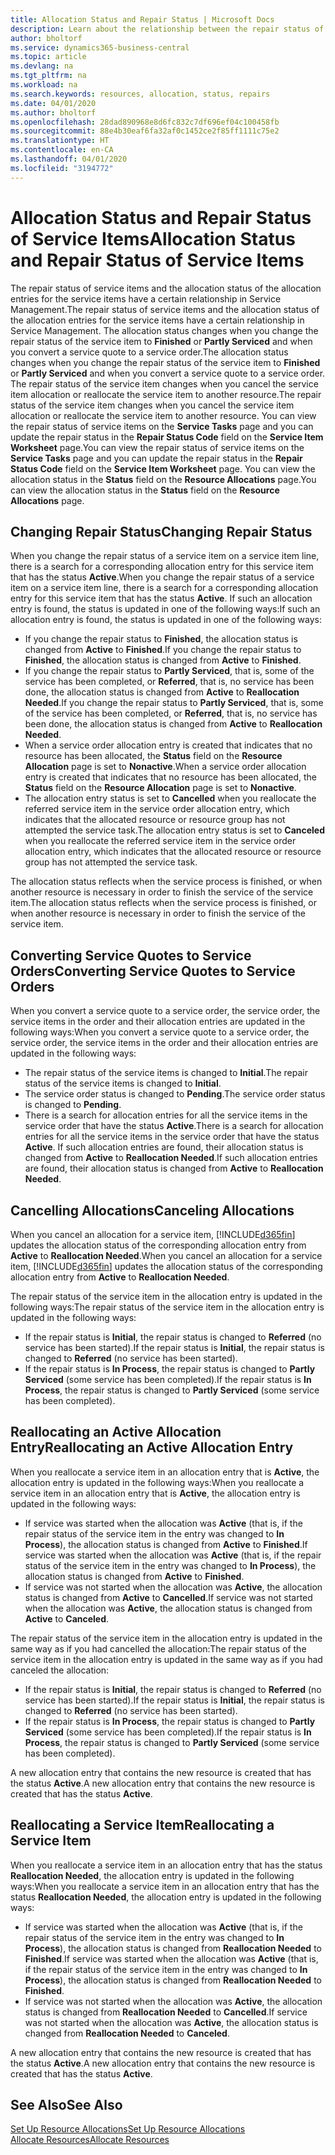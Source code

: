 ```yaml
---
title: Allocation Status and Repair Status | Microsoft Docs
description: Learn about the relationship between the repair status of service items and the allocation status of the allocation entries for them.
author: bholtorf
ms.service: dynamics365-business-central
ms.topic: article
ms.devlang: na
ms.tgt_pltfrm: na
ms.workload: na
ms.search.keywords: resources, allocation, status, repairs
ms.date: 04/01/2020
ms.author: bholtorf
ms.openlocfilehash: 28dad890968e8d6fc832c7df696ef04c100458fb
ms.sourcegitcommit: 88e4b30eaf6fa32af0c1452ce2f85ff1111c75e2
ms.translationtype: HT
ms.contentlocale: en-CA
ms.lasthandoff: 04/01/2020
ms.locfileid: "3194772"
---
```

# <a name="allocation-status-and-repair-status-of-service-items"></a><span data-ttu-id="6b9ad-103">Allocation Status and Repair Status of Service Items</span><span class="sxs-lookup"><span data-stu-id="6b9ad-103">Allocation Status and Repair Status of Service Items</span></span>
<span data-ttu-id="6b9ad-104">The repair status of service items and the allocation status of the allocation entries for the service items have a certain relationship in Service Management.</span><span class="sxs-lookup"><span data-stu-id="6b9ad-104">The repair status of service items and the allocation status of the allocation entries for the service items have a certain relationship in Service Management.</span></span> <span data-ttu-id="6b9ad-105">The allocation status changes when you change the repair status of the service item to **Finished** or **Partly Serviced** and when you convert a service quote to a service order.</span><span class="sxs-lookup"><span data-stu-id="6b9ad-105">The allocation status changes when you change the repair status of the service item to **Finished** or **Partly Serviced** and when you convert a service quote to a service order.</span></span> <span data-ttu-id="6b9ad-106">The repair status of the service item changes when you cancel the service item allocation or reallocate the service item to another resource.</span><span class="sxs-lookup"><span data-stu-id="6b9ad-106">The repair status of the service item changes when you cancel the service item allocation or reallocate the service item to another resource.</span></span> <span data-ttu-id="6b9ad-107">You can view the repair status of service items on the **Service Tasks** page and you can update the repair status in the **Repair Status Code** field on the **Service Item Worksheet** page.</span><span class="sxs-lookup"><span data-stu-id="6b9ad-107">You can view the repair status of service items on the **Service Tasks** page and you can update the repair status in the **Repair Status Code** field on the **Service Item Worksheet** page.</span></span> <span data-ttu-id="6b9ad-108">You can view the allocation status in the **Status** field on the **Resource Allocations** page.</span><span class="sxs-lookup"><span data-stu-id="6b9ad-108">You can view the allocation status in the **Status** field on the **Resource Allocations** page.</span></span>  
  
## <a name="changing-repair-status"></a><span data-ttu-id="6b9ad-109">Changing Repair Status</span><span class="sxs-lookup"><span data-stu-id="6b9ad-109">Changing Repair Status</span></span>  
<span data-ttu-id="6b9ad-110">When you change the repair status of a service item on a service item line, there is a search for a corresponding allocation entry for this service item that has the status **Active**.</span><span class="sxs-lookup"><span data-stu-id="6b9ad-110">When you change the repair status of a service item on a service item line, there is a search for a corresponding allocation entry for this service item that has the status **Active**.</span></span> <span data-ttu-id="6b9ad-111">If such an allocation entry is found, the status is updated in one of the following ways:</span><span class="sxs-lookup"><span data-stu-id="6b9ad-111">If such an allocation entry is found, the status is updated in one of the following ways:</span></span>  
  
* <span data-ttu-id="6b9ad-112">If you change the repair status to **Finished**, the allocation status is changed from **Active** to **Finished**.</span><span class="sxs-lookup"><span data-stu-id="6b9ad-112">If you change the repair status to **Finished**, the allocation status is changed from **Active** to **Finished**.</span></span>  
* <span data-ttu-id="6b9ad-113">If you change the repair status to **Partly Serviced**, that is, some of the service has been completed, or **Referred**, that is, no service has been done, the allocation status is changed from **Active** to **Reallocation Needed**.</span><span class="sxs-lookup"><span data-stu-id="6b9ad-113">If you change the repair status to **Partly Serviced**, that is, some of the service has been completed, or **Referred**, that is, no service has been done, the allocation status is changed from **Active** to **Reallocation Needed**.</span></span>  
* <span data-ttu-id="6b9ad-114">When a service order allocation entry is created that indicates that no resource has been allocated, the **Status** field on the **Resource Allocation** page is set to **Nonactive**.</span><span class="sxs-lookup"><span data-stu-id="6b9ad-114">When a service order allocation entry is created that indicates that no resource has been allocated, the **Status** field on the **Resource Allocation** page is set to **Nonactive**.</span></span>  
* <span data-ttu-id="6b9ad-115">The allocation entry status is set to **Cancelled** when you reallocate the referred service item in the service order allocation entry, which indicates that the allocated resource or resource group has not attempted the service task.</span><span class="sxs-lookup"><span data-stu-id="6b9ad-115">The allocation entry status is set to **Canceled** when you reallocate the referred service item in the service order allocation entry, which indicates that the allocated resource or resource group has not attempted the service task.</span></span>  
  
<span data-ttu-id="6b9ad-116">The allocation status reflects when the service process is finished, or when another resource is necessary in order to finish the service of the service item.</span><span class="sxs-lookup"><span data-stu-id="6b9ad-116">The allocation status reflects when the service process is finished, or when another resource is necessary in order to finish the service of the service item.</span></span>  
  
## <a name="converting-service-quotes-to-service-orders"></a><span data-ttu-id="6b9ad-117">Converting Service Quotes to Service Orders</span><span class="sxs-lookup"><span data-stu-id="6b9ad-117">Converting Service Quotes to Service Orders</span></span>  
<span data-ttu-id="6b9ad-118">When you convert a service quote to a service order, the service order, the service items in the order and their allocation entries are updated in the following ways:</span><span class="sxs-lookup"><span data-stu-id="6b9ad-118">When you convert a service quote to a service order, the service order, the service items in the order and their allocation entries are updated in the following ways:</span></span>  
  
* <span data-ttu-id="6b9ad-119">The repair status of the service items is changed to **Initial**.</span><span class="sxs-lookup"><span data-stu-id="6b9ad-119">The repair status of the service items is changed to **Initial**.</span></span>  
* <span data-ttu-id="6b9ad-120">The service order status is changed to **Pending**.</span><span class="sxs-lookup"><span data-stu-id="6b9ad-120">The service order status is changed to **Pending**.</span></span>  
* <span data-ttu-id="6b9ad-121">There is a search for allocation entries for all the service items in the service order that have the status **Active**.</span><span class="sxs-lookup"><span data-stu-id="6b9ad-121">There is a search for allocation entries for all the service items in the service order that have the status **Active**.</span></span> <span data-ttu-id="6b9ad-122">If such allocation entries are found, their allocation status is changed from **Active** to **Reallocation Needed**.</span><span class="sxs-lookup"><span data-stu-id="6b9ad-122">If such allocation entries are found, their allocation status is changed from **Active** to **Reallocation Needed**.</span></span>  
  
## <a name="canceling-allocations"></a><span data-ttu-id="6b9ad-123">Cancelling Allocations</span><span class="sxs-lookup"><span data-stu-id="6b9ad-123">Canceling Allocations</span></span>  
<span data-ttu-id="6b9ad-124">When you cancel an allocation for a service item, [!INCLUDE[d365fin](includes/d365fin_md.md)] updates the allocation status of the corresponding allocation entry from **Active** to **Reallocation Needed**.</span><span class="sxs-lookup"><span data-stu-id="6b9ad-124">When you cancel an allocation for a service item, [!INCLUDE[d365fin](includes/d365fin_md.md)] updates the allocation status of the corresponding allocation entry from **Active** to **Reallocation Needed**.</span></span>

<span data-ttu-id="6b9ad-125">The repair status of the service item in the allocation entry is updated in the following ways:</span><span class="sxs-lookup"><span data-stu-id="6b9ad-125">The repair status of the service item in the allocation entry is updated in the following ways:</span></span>  
  
* <span data-ttu-id="6b9ad-126">If the repair status is **Initial**, the repair status is changed to **Referred** (no service has been started).</span><span class="sxs-lookup"><span data-stu-id="6b9ad-126">If the repair status is **Initial**, the repair status is changed to **Referred** (no service has been started).</span></span>  
* <span data-ttu-id="6b9ad-127">If the repair status is **In Process**, the repair status is changed to **Partly Serviced** (some service has been completed).</span><span class="sxs-lookup"><span data-stu-id="6b9ad-127">If the repair status is **In Process**, the repair status is changed to **Partly Serviced** (some service has been completed).</span></span>  
  
## <a name="reallocating-an-active-allocation-entry"></a><span data-ttu-id="6b9ad-128">Reallocating an Active Allocation Entry</span><span class="sxs-lookup"><span data-stu-id="6b9ad-128">Reallocating an Active Allocation Entry</span></span>  
<span data-ttu-id="6b9ad-129">When you reallocate a service item in an allocation entry that is **Active**, the allocation entry is updated in the following ways:</span><span class="sxs-lookup"><span data-stu-id="6b9ad-129">When you reallocate a service item in an allocation entry that is **Active**, the allocation entry is updated in the following ways:</span></span>  
  
* <span data-ttu-id="6b9ad-130">If service was started when the allocation was **Active** (that is, if the repair status of the service item in the entry was changed to **In Process**), the allocation status is changed from **Active** to **Finished**.</span><span class="sxs-lookup"><span data-stu-id="6b9ad-130">If service was started when the allocation was **Active** (that is, if the repair status of the service item in the entry was changed to **In Process**), the allocation status is changed from **Active** to **Finished**.</span></span>  
* <span data-ttu-id="6b9ad-131">If service was not started when the allocation was **Active**, the allocation status is changed from **Active** to **Cancelled**.</span><span class="sxs-lookup"><span data-stu-id="6b9ad-131">If service was not started when the allocation was **Active**, the allocation status is changed from **Active** to **Canceled**.</span></span>  
  
<span data-ttu-id="6b9ad-132">The repair status of the service item in the allocation entry is updated in the same way as if you had cancelled the allocation:</span><span class="sxs-lookup"><span data-stu-id="6b9ad-132">The repair status of the service item in the allocation entry is updated in the same way as if you had canceled the allocation:</span></span>  
  
* <span data-ttu-id="6b9ad-133">If the repair status is **Initial**, the repair status is changed to **Referred** (no service has been started).</span><span class="sxs-lookup"><span data-stu-id="6b9ad-133">If the repair status is **Initial**, the repair status is changed to **Referred** (no service has been started).</span></span>  
* <span data-ttu-id="6b9ad-134">If the repair status is **In Process**, the repair status is changed to **Partly Serviced** (some service has been completed).</span><span class="sxs-lookup"><span data-stu-id="6b9ad-134">If the repair status is **In Process**, the repair status is changed to **Partly Serviced** (some service has been completed).</span></span>  
  
<span data-ttu-id="6b9ad-135">A new allocation entry that contains the new resource is created that has the status **Active**.</span><span class="sxs-lookup"><span data-stu-id="6b9ad-135">A new allocation entry that contains the new resource is created that has the status **Active**.</span></span>  
  
## <a name="reallocating-a-service-item"></a><span data-ttu-id="6b9ad-136">Reallocating a Service Item</span><span class="sxs-lookup"><span data-stu-id="6b9ad-136">Reallocating a Service Item</span></span>  
<span data-ttu-id="6b9ad-137">When you reallocate a service item in an allocation entry that has the status **Reallocation Needed**, the allocation entry is updated in the following ways:</span><span class="sxs-lookup"><span data-stu-id="6b9ad-137">When you reallocate a service item in an allocation entry that has the status **Reallocation Needed**, the allocation entry is updated in the following ways:</span></span>  
  
* <span data-ttu-id="6b9ad-138">If service was started when the allocation was **Active** (that is, if the repair status of the service item in the entry was changed to **In Process**), the allocation status is changed from **Reallocation Needed** to **Finished**.</span><span class="sxs-lookup"><span data-stu-id="6b9ad-138">If service was started when the allocation was **Active** (that is, if the repair status of the service item in the entry was changed to **In Process**), the allocation status is changed from **Reallocation Needed** to **Finished**.</span></span>  
* <span data-ttu-id="6b9ad-139">If service was not started when the allocation was **Active**, the allocation status is changed from **Reallocation Needed** to **Cancelled**.</span><span class="sxs-lookup"><span data-stu-id="6b9ad-139">If service was not started when the allocation was **Active**, the allocation status is changed from **Reallocation Needed** to **Canceled**.</span></span>  
  
<span data-ttu-id="6b9ad-140">A new allocation entry that contains the new resource is created that has the status **Active**.</span><span class="sxs-lookup"><span data-stu-id="6b9ad-140">A new allocation entry that contains the new resource is created that has the status **Active**.</span></span>  
  
## <a name="see-also"></a><span data-ttu-id="6b9ad-141">See Also</span><span class="sxs-lookup"><span data-stu-id="6b9ad-141">See Also</span></span>  
[<span data-ttu-id="6b9ad-142">Set Up Resource Allocations</span><span class="sxs-lookup"><span data-stu-id="6b9ad-142">Set Up Resource Allocations</span></span>](service-how-setup-resource-allocation.md)  
[<span data-ttu-id="6b9ad-143">Allocate Resources</span><span class="sxs-lookup"><span data-stu-id="6b9ad-143">Allocate Resources</span></span>](service-how-to-allocate-resources.md)  

